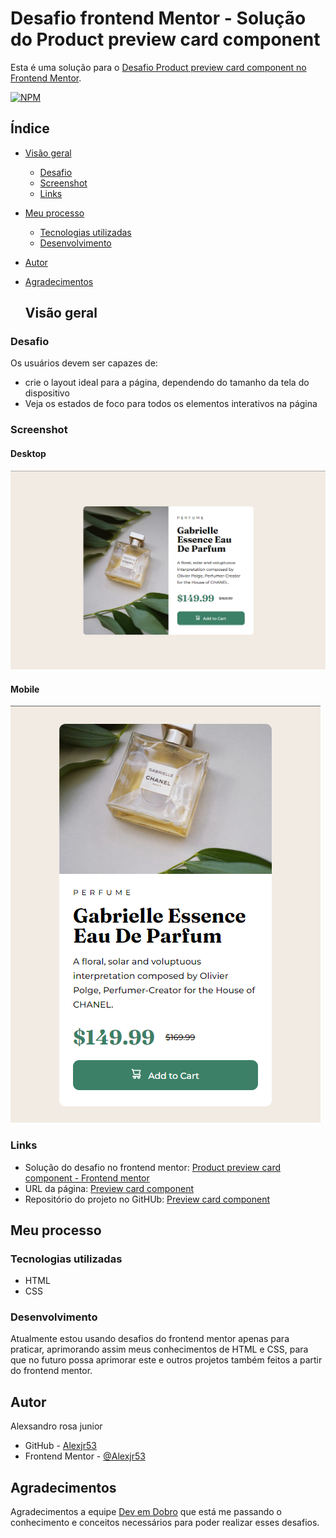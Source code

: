 # Desafio frontend Mentor - Solução do Product preview card component

Esta é uma solução para o [Desafio Product preview card component no Frontend Mentor](https://www.frontendmentor.io/challenges/product-preview-card-component-GO7UmttRfa). 

[![NPM](https://img.shields.io/bower/l/MI)](https://github.com/Alexjr53/Product-preview-card-component/blob/main/LICENSE)

## Índice

- [Visão geral](#visão-geral)
  - [Desafio](#desafio)
  - [Screenshot](#screenshot)
  - [Links](#links)
- [Meu processo](#meu-processo)
  - [Tecnologias utilizadas](#tecnologias-utilizadas)
  - [Desenvolvimento](#desenvolvimento)
- [Autor](#autor)
- [Agradecimentos](#agradecimentos)

  ## Visão geral

### Desafio

Os usuários devem ser capazes de:

- crie o layout ideal para a página, dependendo do tamanho da tela do dispositivo
- Veja os estados de foco para todos os elementos interativos na página

### Screenshot
#### Desktop
![produto](src/design/screenshot-desktop.png)

#### Mobile
![produto](src/design/screenshot-mobile.png)
### Links

- Solução do desafio no frontend mentor: [Product preview card component - Frontend mentor](https://www.frontendmentor.io/challenges/product-preview-card-component-GO7UmttRfa/hub/product-preview-card-component-Lfx8q63Ux0)
- URL da página: [Preview card component](https://alexjr53.github.io/Product-preview-card-component/) 
- Repositório do projeto no GitHUb: [Preview card component](https://github.com/Alexjr53/Product-preview-card-component)

## Meu processo

### Tecnologias utilizadas

- HTML
- CSS

### Desenvolvimento

Atualmente estou usando desafios do frontend mentor apenas para praticar, aprimorando assim meus conhecimentos de HTML e CSS, para que no futuro possa aprimorar este e outros projetos também feitos a partir do frontend mentor.

## Autor
Alexsandro rosa junior

- GitHub - [Alexjr53](https://github.com/Alexjr53)
- Frontend Mentor - [@Alexjr53](https://www.frontendmentor.io/profile/Alexjr53)

## Agradecimentos
Agradecimentos a equipe [Dev em Dobro](https://www.instagram.com/devemdobro/) que está me passando o conhecimento e conceitos necessários para poder realizar esses desafios.
